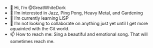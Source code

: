 - 👋 Hi, I’m @GreatWhiteDork
- 👀 I’m interested in Jazz, Ping Pong, Heavy Metal, and Gardening
- 🌱 I’m currently learning LISP
- 💞️ I’m not looking to collaborate on anything just yet until I get more aquainted with the Git world.
- 📫 How to reach me: Sing a beautiful and emotional song. That will sometimes reach me.

<!---
GreatWhiteDork/GreatWhiteDork is a ✨ special ✨ repository because its `README.md` (this file) appears on your GitHub profile.
You can click the Preview link to take a look at your changes.
--->
